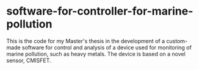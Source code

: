 # software-for-controller-for-marine-pollution
This is the code for my Master's thesis in the development of a custom-made software for control and analysis of a device used for monitoring of marine pollution, such as heavy metals. The device is based on a novel sensor, CMISFET.  
